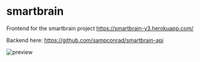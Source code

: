 # smartbrain
Frontend for the smartbrain project
https://smartbrain-v3.herokuapp.com/

Backend here: https://github.com/sampconrad/smartbrain-api

![preview](https://i.imgur.com/iYeGG0e.png)
